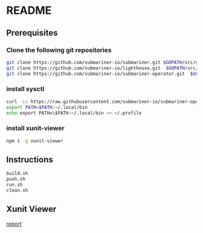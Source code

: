 # README

## Prerequisites

### Clone the following git repositories

```bash
git clone https://github.com/submariner-io/submariner.git $GOPATH/src/github.com/submariner-io
git clone https://github.com/submariner-io/lighthouse.git  $GOPATH/src/github.com/submariner-io
git clone https://github.com/submariner-io/submariner-operator.git  $GOPATH/src/github.com/submariner-io
```

### install sysctl

```bash
curl -Ls https://raw.githubusercontent.com/submariner-io/submariner-operator/master/scripts/subctl/getsubctl.sh | bash
export PATH=$PATH:~/.local/bin
echo export PATH=\$PATH:~/.local/bin >> ~/.profile
```

### install xunit-viewer

```bash
npm i -g xunit-viewer
```

## Instructions

```bash
build.sh
push.sh
run.sh
clean.sh
```

## Xunit Viewer

[report](https://stevemattar.github.io/submariner-docker/)
